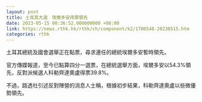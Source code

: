 ```yaml
---
layout: post
title: 土耳其大選　埃爾多安得票領先
date: 2023-05-15 00:36:52.000000000 +08:00
link: https://news.rthk.hk/rthk/ch/component/k2/1700548-20230515.htm
categories: rthk
---
```


土耳其總統及國會選舉正在點票，尋求連任的總統埃爾多安暫時領先。

官方傳媒報道，至今已點算四分一選票，在總統選舉方面，埃爾多安以54.3%領先，反對派候選人科勒齊達奧盧得票39.8%。

不過，路透社引述反對陣營的消息人士稱，根據初步結果，科勒齊達奧盧以些微優勢領先。
